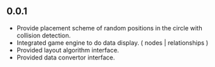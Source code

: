 ## 0.0.1
- Provide placement scheme of random positions in the circle with collision detection.
- Integrated game engine to do data display. ( nodes | relationships )
- Provided layout algorithm interface.
- Provided data convertor interface.
